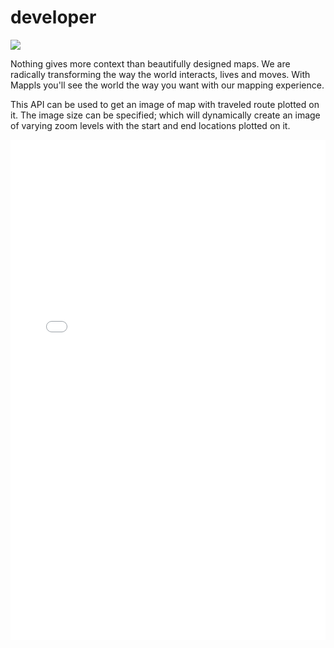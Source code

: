 # developer 
[![](https://about.mappls.com/images/mappls-b-logo.svg) ](https://www.mapmyindia.com/api)

Nothing gives more context than beautifully designed maps. We are radically transforming the way the world interacts, lives and moves. With Mappls you'll see the world the way you want with our mapping experience.


This API can be used to get an image of map with traveled route plotted on it. The image size can be specified; which will dynamically create an image of varying zoom levels with the start and end locations plotted on it.

<iframe
  src="/swagger-ui/index.html?url=https://mappls-api.github.io/mappls-rest-apis/custom/isopolygon.yml"
  width="100%"
  height="800px"
  style="border: none;">
</iframe>
